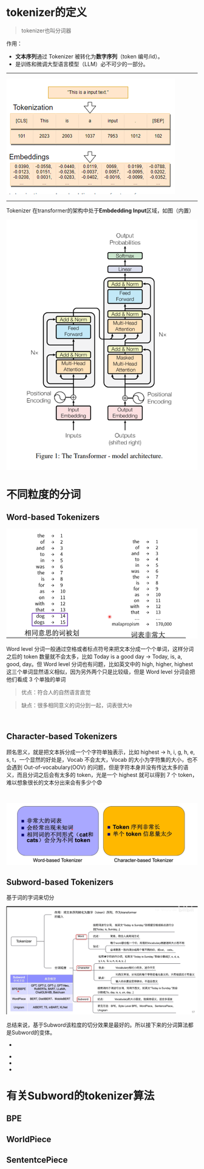 # tokenizer的定义

>tokenizer也叫分词器

作用：

- **文本序列**通过 Tokenizer 被转化为**数字序列**（token 编号/id）。
- 是训练和微调大型语言模型（LLM）必不可少的一部分。  
  
---

![tokenizer的作用](/static/tokenizer/image/tokenizer分词.png)

---
Tokenizer 在transformer的架构中处于**Embdedding Input**区域，如图（内置） 

![transformer架构](/static/transformer/image/transformer架构.png)




# 不同粒度的分词

## Word-based Tokenizers

![Word-based-Tokenizer](/static/tokenizer/image/tokenizer_id.png)

Word level 分词一般通过空格或者标点符号来把文本分成一个个单词，这样分词之后的 token 数量就不会太多，比如 Today is a good day -> Today, is, a, good, day。但 Word level 分词也有问题，比如英文中的 high, higher, highest 这三个单词显然语义相似，因为另外两个只是比较级，但是 Word level 分词会把他们看成 3 个单独的单词

>优点：符合人的自然语言直觉

>缺点：很多相同意义的词分到一起，词表很大le

<br>

## Character-based Tokenizers

顾名思义，就是把文本拆分成一个个字符单独表示，比如 highest -> h, i, g, h, e, s, t，一个显然的好处是，Vocab 不会太大，Vocab 的大小为字符集的大小，也不会遇到 Out-of-vocabulary(OOV) 的问题，但是字符本身并没有传达太多的语义，而且分词之后会有太多的 token，光是一个 highest 就可以得到 7 个 token，难以想象很长的文本分出来会有多少个😨

<br>

![ 优缺 ](/static/tokenizer/image/分词粒度优缺.png)

## Subword-based Tokenizers
基于词的字词来切分


![整合](/static/tokenizer/image/tokenizer整合.png)


总结来说，基于Subword该粒度的切分效果是最好的。所以接下来的分词算法都是Subword的变体。
<br>

*
-
-
-
# 有关Subword的tokenizer算法

## BPE


## WorldPiece 

## SententcePiece




